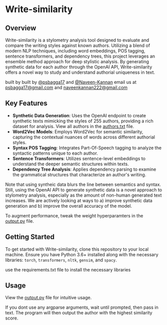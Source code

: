 # Write-similarity

## Overview

Write-similarity is a stylometry analysis tool designed to evaluate and compare the writing styles against known authors. Utilizing a blend of modern NLP techniques, including word embeddings, POS tagging, sentence transformers, and dependency trees, this project leverages an ensemble method approach for deep stylistic analysis. By generating synthetic data for each author through the OpenAI API, Write-similarity offers a novel way to study and understand authorial uniqueness in text.

built by built by [@psbagga17](https://github.com/psbagga17) and [@Naveen-Kannan](https://github.com/Naveen-Kannan)
email us at [psbagga17@gmail.com](mailto:psbagga17@gmail.com?subject=Write-Similarity) and [naveenkannan222@gmail.com](mailto:naveenkannan222@gmail.com?subject=Write-Similarity)



## Key Features

- **Synthetic Data Generation**: Uses the OpenAI endpoint to create synthetic texts mimicking the styles of 255 authors, providing a rich dataset for analysis. View all authors in the [authors.txt](data/authors.txt) file.
- **Word2Vec Models**: Employs Word2Vec for semantic similarity, capturing the contextual nuances of words across different authorial styles.
- **Syntax POS Tagging**: Integrates Part-Of-Speech tagging to analyze the syntactic patterns unique to each author.
- **Sentence Transformers**: Utilizes sentence-level embeddings to understand the deeper semantic structures within texts.
- **Dependency Tree Analysis**: Applies dependency parsing to examine the grammatical structures that characterize an author's writing.


Note that using syntheic data blurs the line between semantics and syntax. Still, using the OpenAI API to generate synthetic data is a novel approach to stylometry analysis, especially as the amount of non-human generated text increases. We are actively looking at ways to a) improve synthetic data generation and b) improve the overall accuracy of the model.

To augment performance, tweak the weight hyperparamters in the [output.py](output.py) file.

## Getting Started

To get started with Write-similarity, clone this repository to your local machine. Ensure you have Python 3.6+ installed along with the necessary libraries: `torch`, `transformers`, `nltk`, `gensim`, and `spacy`.

use the requirements.txt file to install the necessary libraries

## Usage
View the [output.py](output.py) file for intuitive usage. 

If you dont use any argparse arguments, wait until prompted, then pass in text. The program will then output the author with the highest similarity score.